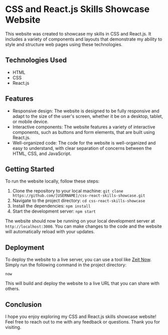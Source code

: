 # CSS and React.js Skills Showcase Website

This website was created to showcase my skills in CSS and React.js. It includes a variety of components and layouts that demonstrate my ability to style and structure web pages using these technologies.

## Technologies Used

- HTML
- CSS
- React.js

## Features

- Responsive design: The website is designed to be fully responsive and adapt to the size of the user's screen, whether it be on a desktop, tablet, or mobile device.
- Interactive components: The website features a variety of interactive components, such as buttons and form elements, that are built using React.js.
- Well-organized code: The code for the website is well-organized and easy to understand, with clear separation of concerns between the HTML, CSS, and JavaScript.

## Getting Started

To run the website locally, follow these steps:

1. Clone the repository to your local machine: `git clone https://github.com/[USERNAME]/css-react-skills-showcase.git`
2. Navigate to the project directory: `cd css-react-skills-showcase`
3. Install the dependencies: `npm install`
4. Start the development server: `npm start`

The website should now be running on your local development server at `http://localhost:3000`. You can make changes to the code and the website will automatically reload with your updates.

## Deployment

To deploy the website to a live server, you can use a tool like [Zeit Now](https://zeit.co/now). Simply run the following command in the project directory:

`now`

This will build and deploy the website to a live URL that you can share with others.

## Conclusion

I hope you enjoy exploring my CSS and React.js skills showcase website! Feel free to reach out to me with any feedback or questions. Thank you for visiting.
